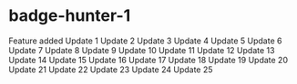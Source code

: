 # badge-hunter-1
Feature added
Update 1
Update 2
Update 3
Update 4
Update 5
Update 6
Update 7
Update 8
Update 9
Update 10
Update 11
Update 12
Update 13
Update 14
Update 15
Update 16
Update 17
Update 18
Update 19
Update 20
Update 21
Update 22
Update 23
Update 24
Update 25
